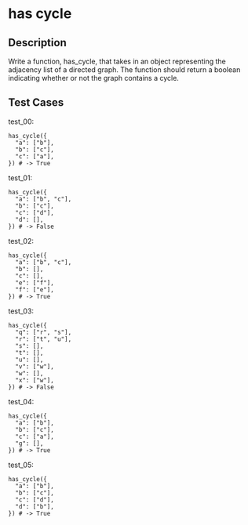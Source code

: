 # has cycle

## Description

Write a function, has_cycle, that takes in an object representing the adjacency list of a directed graph. The function should return a boolean indicating whether or not the graph contains a cycle.

## Test Cases

test_00:

```text
has_cycle({
  "a": ["b"],
  "b": ["c"],
  "c": ["a"],
}) # -> True
```

test_01:

```text
has_cycle({
  "a": ["b", "c"],
  "b": ["c"],
  "c": ["d"],
  "d": [],
}) # -> False
```

test_02:

```text
has_cycle({
  "a": ["b", "c"],
  "b": [],
  "c": [],
  "e": ["f"],
  "f": ["e"],
}) # -> True
```

test_03:

```text
has_cycle({
  "q": ["r", "s"],
  "r": ["t", "u"],
  "s": [],
  "t": [],
  "u": [],
  "v": ["w"],
  "w": [],
  "x": ["w"],
}) # -> False
```

test_04:

```text
has_cycle({
  "a": ["b"],
  "b": ["c"],
  "c": ["a"],
  "g": [],
}) # -> True
```

test_05:

```text
has_cycle({
  "a": ["b"],
  "b": ["c"],
  "c": ["d"],
  "d": ["b"],
}) # -> True
```
